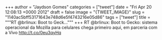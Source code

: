 
+++
author = "Jaydson Gomes"
categories = ["tweet"]
date = "Fri Apr 20 12:08:13 +0000 2012"
draft = false
image = "{TWEET_IMAGE}"
slug = "1140ac5bff53171643e748d6e5f4743216e05d86"
tags = ["tweet"]
title = """RT @brlinux: Boot to Geck..."""
+++
RT @brlinux: Boot to Gecko: sistema operacional da Mozilla para celulares chega primeiro aqui, em parceria com a Vivo http://t.co/0eu3qyHq
